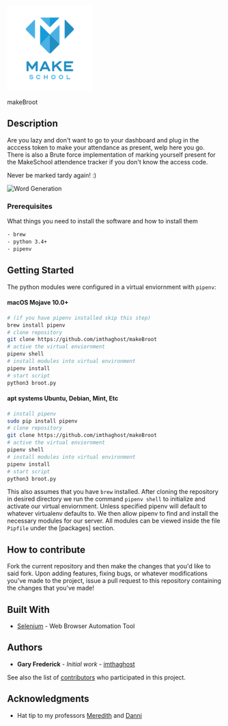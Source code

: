 <img src="img/logo.png" title="Makeschool Icon"></a>

makeBroot

## Description

Are you lazy and don't want to go to your dashboard and plug in the acccess token to make your attendance as present, welp here you go.
There is also a Brute force implementation of marking yourself present for the MakeSchool attendence tracker if you don't know the access code.

Never be marked tardy again! :)

![Word Generation](/static/img/gen.gif)

### Prerequisites

What things you need to install the software and how to install them

```bash
- brew
- python 3.4+
- pipenv
```

## Getting Started

The python modules were configured in a virtual enviornment with `pipenv`:

#### macOS Mojave 10.0+

```bash
# (if you have pipenv installed skip this step)
brew install pipenv
# clone repository
git clone https://github.com/imthaghost/makeBroot
# active the virtual enviornment
pipenv shell
# install modules into virtual environment
pipenv install
# start script
python3 broot.py
```

#### apt systems Ubuntu, Debian, Mint, Etc

```bash
# install pipenv
sudo pip install pipenv
# clone repository
git clone https://github.com/imthaghost/makeBroot
# active the virtual enviornment
pipenv shell
# install modules into virtual environment
pipenv install
# start script
python3 broot.py
```

This also assumes that you have `brew` installed. After cloning the repository in desired directory we run the command `pipenv shell` to initialize and activate our virtual enviornment. Unless specified pipenv will default to whatever virtualenv defaults to. We then allow pipenv to find and install the necessary modules for our server. All modules can be viewed inside the file `Pipfile` under the [packages] section.

## How to contribute

Fork the current repository and then make the changes that you'd like to said fork. Upon adding features, fixing bugs,
or whatever modifications you've made to the project, issue a pull request to this repository containing the changes that you've made!

## Built With

-   [Selenium](http://flask.palletsprojects.com/en/1.1.x/) - Web Browser Automation Tool

## Authors

-   **Gary Frederick** - _Initial work_ - [imthaghost](https://github.com/imthaghost)

See also the list of [contributors](https://github.com/imthaghost/makeBroot/contributors) who participated in this project.

## Acknowledgments

-   Hat tip to my professors [Meredith](https://github.com/neptunius) and [Danni](https://github.com/neptunius)
